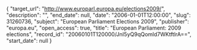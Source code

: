 {
  "target_url": "http://www.europarl.europa.eu/elections2009/", 
  "description": "", 
  "end_date": null, 
  "date": "2006-01-01T12:00:00", 
  "slug": 31260736, 
  "subject": "European Parliament Elections 2009", 
  "publisher": "europa.eu", 
  "open_access": true, 
  "title": "European Parliament: 2009 elections", 
  "record_id": "20060101T120000/JnI5yQ9qQomld7WKtftlrA==", 
  "start_date": null
}


